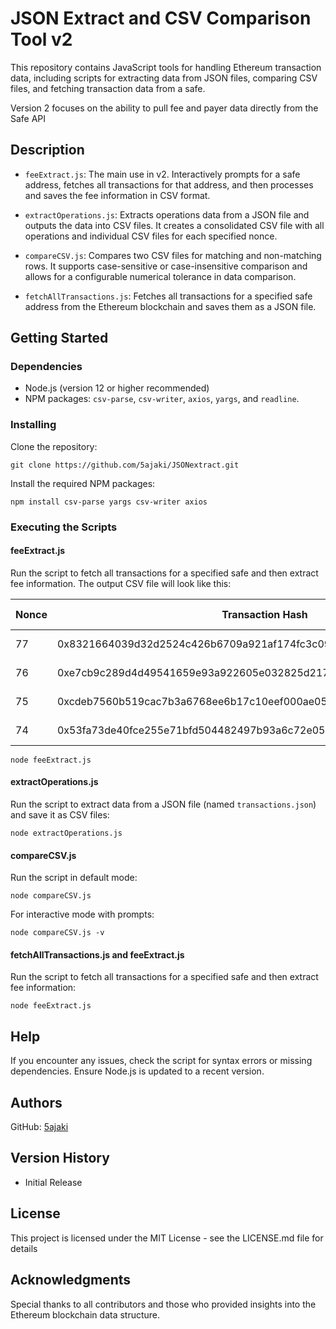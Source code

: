 # JSON Extract and CSV Comparison Tool v2

This repository contains JavaScript tools for handling Ethereum transaction data, including scripts for extracting data from JSON files, comparing CSV files, and fetching transaction data from a safe.

Version 2 focuses on the ability to pull fee and payer data directly from the Safe API

## Description

- `feeExtract.js`: The main use in v2. Interactively prompts for a safe address, fetches all transactions for that address, and then processes and saves the fee information in CSV format.

- `extractOperations.js`: Extracts operations data from a JSON file and outputs the data into CSV files. It creates a consolidated CSV file with all operations and individual CSV files for each specified nonce.
- `compareCSV.js`: Compares two CSV files for matching and non-matching rows. It supports case-sensitive or case-insensitive comparison and allows for a configurable numerical tolerance in data comparison.
- `fetchAllTransactions.js`: Fetches all transactions for a specified safe address from the Ethereum blockchain and saves them as a JSON file.

## Getting Started

### Dependencies

- Node.js (version 12 or higher recommended)
- NPM packages: `csv-parse`, `csv-writer`, `axios`, `yargs`, and `readline`.

### Installing

Clone the repository:

    git clone https://github.com/5ajaki/JSONextract.git

Install the required NPM packages:

    npm install csv-parse yargs csv-writer axios

### Executing the Scripts

#### feeExtract.js

Run the script to fetch all transactions for a specified safe and then extract fee information. The output CSV file will look like this:

| Nonce | Transaction Hash                                                   | Executor                                   | Fee (in Ether)      | Execution Date       |
| ----- | ------------------------------------------------------------------ | ------------------------------------------ | ------------------- | -------------------- |
| 77    | 0x8321664039d32d2524c426b6709a921af174fc3c09fc90a353106060f1e6b018 | 0x0B8B1ed2594B36aedbF44DD17674f4686eDFeE6B | 0.1664924208833800  | 2023-12-27T19:01:11Z |
| 76    | 0xe7cb9c289d4d49541659e93a922605e032825d2173cce6d342ddcdb0873680eb | 0x0B8B1ed2594B36aedbF44DD17674f4686eDFeE6B | 0.16211596990406700 | 2023-12-27T18:59:11Z |
| 75    | 0xcdeb7560b519cac7b3a6768ee6b17c10eef000ae05b2e9fa592e6c57c5d99010 | 0x0B8B1ed2594B36aedbF44DD17674f4686eDFeE6B | 0.16279985400684200 | 2023-12-27T18:56:35Z |
| 74    | 0x53fa73de40fce255e71bfd504482497b93a6c72e0583f5ef1fc69d3f12858cbf | 0x0B8B1ed2594B36aedbF44DD17674f4686eDFeE6B | 0.1370680946278040  | 2023-12-27T18:53:23Z |

    node feeExtract.js

#### extractOperations.js

Run the script to extract data from a JSON file (named `transactions.json`) and save it as CSV files:

    node extractOperations.js

#### compareCSV.js

Run the script in default mode:

    node compareCSV.js

For interactive mode with prompts:

    node compareCSV.js -v

#### fetchAllTransactions.js and feeExtract.js

Run the script to fetch all transactions for a specified safe and then extract fee information:

    node feeExtract.js

## Help

If you encounter any issues, check the script for syntax errors or missing dependencies. Ensure Node.js is updated to a recent version.

## Authors

GitHub: [5ajaki](https://github.com/5ajaki)

## Version History

- Initial Release

## License

This project is licensed under the MIT License - see the LICENSE.md file for details

## Acknowledgments

Special thanks to all contributors and those who provided insights into the Ethereum blockchain data structure.
